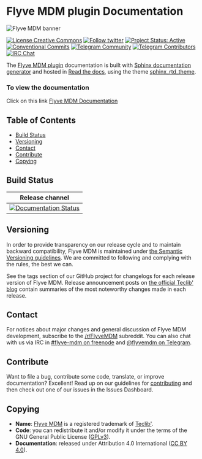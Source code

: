 # Flyve MDM plugin Documentation

![Flyve MDM banner](https://user-images.githubusercontent.com/663460/26935464-54267e9c-4c6c-11e7-86df-8cfa6658133e.png)

[![License Creative Commons](https://img.shields.io/badge/License-CC_By_4.0-blue.svg)](https://creativecommons.org/licenses/by/4.0/)
[![Follow twitter](https://img.shields.io/twitter/follow/FlyveMDM.svg?style=social&label=Twitter&style=flat-square)](https://twitter.com/FlyveMDM)
[![Project Status: Active](http://www.repostatus.org/badges/latest/active.svg)](http://www.repostatus.org/#active)
[![Conventional Commits](https://img.shields.io/badge/Conventional%20Commits-1.0.0-yellow.svg)](https://conventionalcommits.org)
[![Telegram Community](https://img.shields.io/badge/Telegram-Community-blue.svg)](https://t.me/flyvemdm)
[![Telegram Contributors](https://img.shields.io/badge/Telegram-Contributors-blue.svg)](https://t.me/flyvemdmdev)
[![IRC Chat](https://img.shields.io/badge/IRC%20Chat-%23flyvemdm-green.svg)](http://webchat.freenode.net/?channels=flyve-mdm)

The [Flyve MDM plugin](https://github.com/flyve-mdm/glpi-plugin) documentation is built with [Sphinx documentation generator](http://sphinx-doc.org/) and hosted in [Read the docs](https://readthedocs.org/), using the theme [sphinx_rtd_theme](https://github.com/rtfd/sphinx_rtd_theme).

### To view the documentation

Click on this link [Flyve MDM Documentation](http://flyvemdm-doc.rtfd.io/)

## Table of Contents

* [Build Status](#build-status)
* [Versioning](#versioning)
* [Contact](#contact)
* [Contribute](#contribute)
* [Copying](#copying)

## Build Status

|**Release channel**|
|:---:|
|[![Documentation Status](https://readthedocs.org/projects/flyvemdm-doc/badge/?version=latest)](http://flyvemdm-doc.readthedocs.io/en/latest/?badge=latest)|

## Versioning

In order to provide transparency on our release cycle and to maintain backward compatibility, Flyve MDM is maintained under [the Semantic Versioning guidelines](http://semver.org/). We are committed to following and complying with the rules, the best we can.

See the tags section of our GitHub project for changelogs for each release version of Flyve MDM. Release announcement posts on [the official Teclib' blog](http://www.teclib-edition.com/en/communities/blog-posts/) contain summaries of the most noteworthy changes made in each release.

## Contact

For notices about major changes and general discussion of Flyve MDM development, subscribe to the [/r/FlyveMDM](http://www.reddit.com/r/FlyveMDM) subreddit.
You can also chat with us via IRC in [#flyve-mdm on freenode](http://webchat.freenode.net/?channels=flyve-mdm) and [@flyvemdm on Telegram](https://t.me/flyvemdm).

## Contribute

Want to file a bug, contribute some code, translate, or improve documentation? Excellent! Read up on our
guidelines for [contributing](./CONTRIBUTING.md) and then check out one of our issues in the Issues Dashboard.

## Copying

* **Name**: [Flyve MDM](https://flyve-mdm.com/) is a registered trademark of [Teclib'](http://www.teclib-edition.com/en/).
* **Code**: you can redistribute it and/or modify it under the terms of the GNU General Public License ([GPLv3](https://www.gnu.org/licenses/gpl-3.0.en.html)).
* **Documentation**: released under Attribution 4.0 International ([CC BY 4.0](https://creativecommons.org/licenses/by/4.0/)).